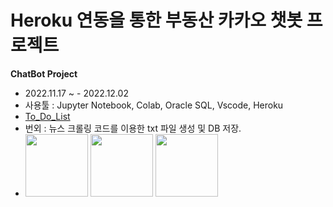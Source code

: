 # Heroku 연동을 통한 부동산 카카오 챗봇 프로젝트

**ChatBot Project**
+ 2022.11.17 ~ - 2022.12.02
+ 사용툴 : Jupyter Notebook, Colab, Oracle SQL, Vscode, Heroku
+ [To_Do_List](To_Do_List.md)
+ 번외 : 뉴스 크롤링 코드를 이용한 txt 파일 생성 및 DB 저장.
+ <img src="https://user-images.githubusercontent.com/115764991/202998272-0e24a34e-6454-46f5-97be-ffdbb63c630f.png" width="100" height="100"> <img src="https://user-images.githubusercontent.com/115764991/202998281-96cee877-1256-460f-9d0d-a501b0450a90.png" width="100" height="100"> <img src="https://user-images.githubusercontent.com/115764991/203000135-92affe19-361c-46b0-8687-c506a54678db.png" width="100" height="100"> 